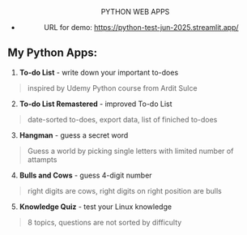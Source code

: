 <div align="center">
  
PYTHON WEB APPS
- URL for demo: https://python-test-jun-2025.streamlit.app/
</div>

## My Python Apps:
>
1. **To-do List** - write down your important to-does
> inspired by Udemy Python course from Ardit Sulce
2. **To-do List Remastered** - improved To-do List
> date-sorted to-does, export data, list of finiched to-does
3. **Hangman** - guess a secret word
> Guess a world by picking single letters with limited number of attampts
4. **Bulls and Cows** - guess 4-digit number
> right digits are cows, right digits on right position are bulls
5. **Knowledge Quiz** - test your Linux knowledge
> 8 topics, questions are not sorted by difficulty
